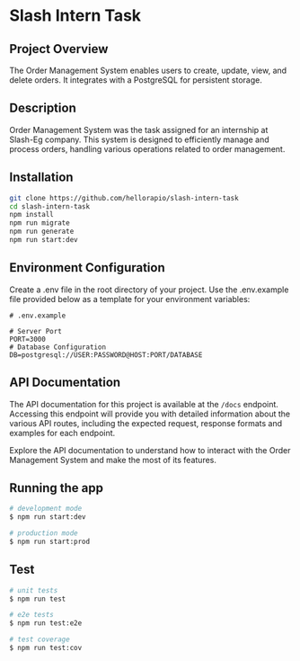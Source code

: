 # Slash Intern Task

## Project Overview

The Order Management System enables users to create, update, view, and delete orders. It integrates with a PostgreSQL for persistent storage.

## Description

Order Management System was the task assigned for an internship at Slash-Eg company. This system is designed to efficiently manage and process orders, handling various operations related to order management.

## Installation

```bash
git clone https://github.com/hellorapio/slash-intern-task
cd slash-intern-task
npm install
npm run migrate
npm run generate
npm run start:dev
```

## Environment Configuration

Create a .env file in the root directory of your project. Use the .env.example file provided below as a template for your environment variables:

```
# .env.example

# Server Port
PORT=3000
# Database Configuration
DB=postgresql://USER:PASSWORD@HOST:PORT/DATABASE

```

## API Documentation

The API documentation for this project is available at the `/docs` endpoint. Accessing this endpoint will provide you with detailed information about the various API routes, including the expected request, response formats and examples for each endpoint.

Explore the API documentation to understand how to interact with the Order Management System and make the most of its features.

## Running the app

```bash
# development mode
$ npm run start:dev

# production mode
$ npm run start:prod
```

## Test

```bash
# unit tests
$ npm run test

# e2e tests
$ npm run test:e2e

# test coverage
$ npm run test:cov
```
